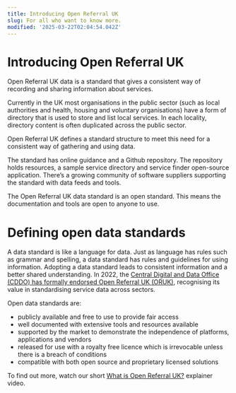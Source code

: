```yaml
---
title: Introducing Open Referral UK
slug: For all who want to know more.
modified: '2025-03-22T02:04:54.042Z'
---
```


# Introducing Open Referral UK

Open Referral UK data is a standard that gives a consistent way of recording and sharing information about services.

Currently in the UK most organisations in the public sector (such as local authorities and health, housing and voluntary organisations) have a form of directory that is used to store and list local services. In each locality, directory content is often duplicated across the public sector.

Open Referral UK defines a standard structure to meet this need for a consistent way of gathering and using data.

The standard has online guidance and a Github repository. The repository holds resources, a sample service directory and service finder open-source application. There’s a growing community of software suppliers supporting the standard with data feeds and tools.

The Open Referral UK data standard is an open standard. This means the documentation and tools are open to anyone to use.

# Defining open data standards

A data standard is like a language for data. Just as language has rules such as grammar and spelling, a data standard has rules and guidelines for using information. Adopting a data standard leads to consistent information and a better shared understanding. In 2022, the [Central Digital and Data Office (CDDO) has formally endorsed Open Referral UK (ORUK)](https://www.gov.uk/government/publications/open-standards-for-government/record-and-share-information-about-public-services-in-local-authorities), recognising its value in standardising service data across sectors.

Open data standards are:

- publicly available and free to use to provide fair access
- well documented with extensive tools and resources available
- supported by the market to demonstrate the independence of platforms, applications and vendors
- released for use with a royalty free licence which is irrevocable unless there is a breach of conditions
- compatible with both open source and proprietary licensed solutions

To find out more, watch our short [What is Open Referral UK?](https://youtu.be/dn1ryloOLvk) explainer video.
